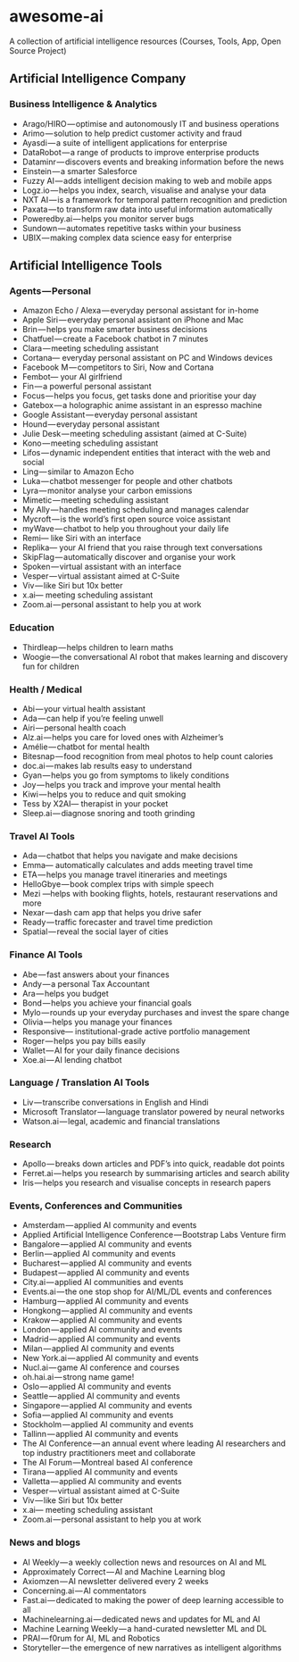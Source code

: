 # awesome-ai
A collection of artificial intelligence resources (Courses, Tools, App, Open Source Project)

## Artificial Intelligence Company

### Business Intelligence & Analytics

* Arago/HIRO — optimise and autonomously IT and business operations
* Arimo — solution to help predict customer activity and fraud
* Ayasdi — a suite of intelligent applications for enterprise
* DataRobot — a range of products to improve enterprise products
* Dataminr — discovers events and breaking information before the news
* Einstein — a smarter Salesforce
* Fuzzy AI — adds intelligent decision making to web and mobile apps
* Logz.io — helps you index, search, visualise and analyse your data
* NXT AI — is a framework for temporal pattern recognition and prediction
* Paxata — to transform raw data into useful information automatically
* Poweredby.ai — helps you monitor server bugs
* Sundown — automates repetitive tasks within your business
* UBIX — making complex data science easy for enterprise

## Artificial Intelligence Tools

### Agents — Personal

* Amazon Echo / Alexa — everyday personal assistant for in-home
* Apple Siri — everyday personal assistant on iPhone and Mac
* Brin — helps you make smarter business decisions
* Chatfuel — create a Facebook chatbot in 7 minutes
* Clara — meeting scheduling assistant
* Cortana— everyday personal assistant on PC and Windows devices
* Facebook M — competitors to Siri, Now and Cortana
* Fembot— your AI girlfriend
* Fin — a powerful personal assistant
* Focus — helps you focus, get tasks done and prioritise your day
* Gatebox — a holographic anime assistant in an espresso machine
* Google Assistant — everyday personal assistant
* Hound — everyday personal assistant
* Julie Desk — meeting scheduling assistant (aimed at C-Suite)
* Kono — meeting scheduling assistant
* Lifos — dynamic independent entities that interact with the web and social
* Ling — similar to Amazon Echo
* Luka — chatbot messenger for people and other chatbots
* Lyra — monitor analyse your carbon emissions
* Mimetic — meeting scheduling assistant
* My Ally — handles meeting scheduling and manages calendar
* Mycroft — is the world’s first open source voice assistant
* myWave — chatbot to help you throughout your daily life
* Remi— like Siri with an interface
* Replika— your AI friend that you raise through text conversations
* SkipFlag — automatically discover and organise your work
* Spoken — virtual assistant with an interface
* Vesper — virtual assistant aimed at C-Suite
* Viv — like Siri but 10x better
* x.ai— meeting scheduling assistant
* Zoom.ai — personal assistant to help you at work

### Education

* Thirdleap — helps children to learn maths
* Woogie — the conversational AI robot that makes learning and discovery fun for children

### Health / Medical

* Abi — your virtual health assistant
* Ada — can help if you’re feeling unwell
* Airi — personal health coach
* Alz.ai — helps you care for loved ones with Alzheimer’s
* Amélie — chatbot for mental health
* Bitesnap — food recognition from meal photos to help count calories
* doc.ai — makes lab results easy to understand
* Gyan — helps you go from symptoms to likely conditions
* Joy — helps you track and improve your mental health
* Kiwi — helps you to reduce and quit smoking
* Tess by X2AI— therapist in your pocket
* Sleep.ai — diagnose snoring and tooth grinding

### Travel AI Tools

* Ada — chatbot that helps you navigate and make decisions
* Emma— automatically calculates and adds meeting travel time
* ETA — helps you manage travel itineraries and meetings
* HelloGbye — book complex trips with simple speech
* Mezi —helps with booking flights, hotels, restaurant reservations and more
* Nexar — dash cam app that helps you drive safer
* Ready — traffic forecaster and travel time prediction
* Spatial — reveal the social layer of cities

### Finance AI Tools

* Abe — fast answers about your finances
* Andy — a personal Tax Accountant
* Ara — helps you budget
* Bond — helps you achieve your financial goals
* Mylo — rounds up your everyday purchases and invest the spare change
* Olivia — helps you manage your finances
* Responsive— institutional-grade active portfolio management
* Roger — helps you pay bills easily
* Wallet — AI for your daily finance decisions
* Xoe.ai — AI lending chatbot

### Language / Translation AI Tools

* Liv — transcribe conversations in English and Hindi
* Microsoft Translator — language translator powered by neural networks
* Watson.ai — legal, academic and financial translations

### Research

* Apollo — breaks down articles and PDF’s into quick, readable dot points
* Ferret.ai — helps you research by summarising articles and search ability
* Iris — helps you research and visualise concepts in research papers

### Events, Conferences and Communities

* Amsterdam — applied AI community and events
* Applied Artificial Intelligence Conference — Bootstrap Labs Venture firm
* Bangalore — applied AI community and events
* Berlin — applied AI community and events
* Bucharest — applied AI community and events
* Budapest — applied AI community and events
* City.ai — applied AI communities and events
* Events.ai — the one stop shop for AI/ML/DL events and conferences
* Hamburg — applied AI community and events
* Hongkong — applied AI community and events
* Krakow — applied AI community and events
* London — applied AI community and events
* Madrid — applied AI community and events
* Milan — applied AI community and events
* New York.ai — applied AI community and events
* Nucl.ai — game AI conference and courses
* oh.hai.ai — strong name game!
* Oslo — applied AI community and events
* Seattle — applied AI community and events
* Singapore — applied AI community and events
* Sofia — applied AI community and events
* Stockholm — applied AI community and events
* Tallinn — applied AI community and events
* The AI Conference — an annual event where leading AI researchers and top industry practitioners meet and collaborate
* The AI Forum — Montreal based AI conference
* Tirana — applied AI community and events
* Valletta — applied AI community and events
* Vesper — virtual assistant aimed at C-Suite
* Viv — like Siri but 10x better
* x.ai— meeting scheduling assistant
* Zoom.ai — personal assistant to help you at work

### News and blogs

* AI Weekly — a weekly collection news and resources on AI and ML
* Approximately Correct — AI and Machine Learning blog
* Axiomzen — AI newsletter delivered every 2 weeks
* Concerning.ai — AI commentators
* Fast.ai — dedicated to making the power of deep learning accessible to all
* Machinelearning.ai — dedicated news and updates for ML and AI
* Machine Learning Weekly — a hand-curated newsletter ML and DL
* PRAI — f0rum for AI, ML and Robotics
* Storyteller — the emergence of new narratives as intelligent algorithms
